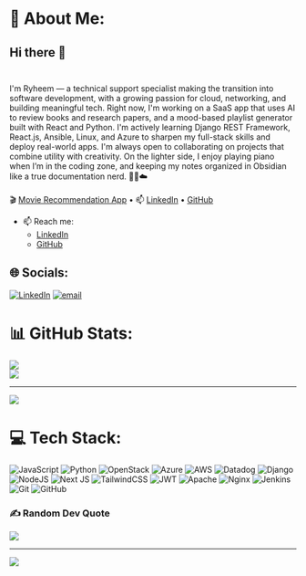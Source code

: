 # 💫 About Me:
## Hi there 👋<br><br>
I'm Ryheem — a technical support specialist making the transition into software development, with a growing passion for cloud, networking, and building meaningful tech. Right now, I'm working on a SaaS app that uses AI to review books and research papers, and a mood-based playlist generator built with React and Python. I'm actively learning Django REST Framework, React.js, Ansible, Linux, and Azure to sharpen my full-stack skills and deploy real-world apps. I'm always open to collaborating on projects that combine utility with creativity. On the lighter side, I enjoy playing piano when I’m in the coding zone, and keeping my notes organized in Obsidian like a true documentation nerd. 🎹💘☁️<br><br>🎬 [Movie Recommendation App](https://ryheembon.github.io/Movie-Recommender-Application/) • 📫 [LinkedIn](https://www.linkedin.com/in/ryheem-bonaparte/) • [GitHub](https://github.com/Ryheembon)<br>

- 📫 Reach me:<br>
  - [LinkedIn](https://www.linkedin.com/in/ryheem-bonaparte/)<br>
  - [GitHub](https://github.com/Ryheembon)<br>


## 🌐 Socials:
[![LinkedIn](https://img.shields.io/badge/LinkedIn-%230077B5.svg?logo=linkedin&logoColor=white)](https://linkedin.com/in/www.linkedin.com/in/ryheem-bonaparte) [![email](https://img.shields.io/badge/Email-D14836?logo=gmail&logoColor=white)](mailto:ryheembon@gmail.com) 
# 📊 GitHub Stats:
![](https://github-readme-stats.vercel.app/api?username=ryheembon&theme=dark&hide_border=false&include_all_commits=false&count_private=false)<br>
![](https://github-readme-stats.vercel.app/api/top-langs/?username=ryheembon&theme=dark&hide_border=false&include_all_commits=false&count_private=false&layout=compact)

---
[![](https://visitcount.itsvg.in/api?id=ryheembon&icon=0&color=0)](https://visitcount.itsvg.in)

<!-- Proudly created with GPRM ( https://gprm.itsvg.in ) -->

# 💻 Tech Stack:
![JavaScript](https://img.shields.io/badge/javascript-%23323330.svg?style=for-the-badge&logo=javascript&logoColor=%23F7DF1E) ![Python](https://img.shields.io/badge/python-3670A0?style=for-the-badge&logo=python&logoColor=ffdd54) ![OpenStack](https://img.shields.io/badge/Openstack-%23f01742.svg?style=for-the-badge&logo=openstack&logoColor=white) ![Azure](https://img.shields.io/badge/azure-%230072C6.svg?style=for-the-badge&logo=microsoftazure&logoColor=white) ![AWS](https://img.shields.io/badge/AWS-%23FF9900.svg?style=for-the-badge&logo=amazon-aws&logoColor=white) ![Datadog](https://img.shields.io/badge/datadog-%23632CA6.svg?style=for-the-badge&logo=datadog&logoColor=white) ![Django](https://img.shields.io/badge/django-%23092E20.svg?style=for-the-badge&logo=django&logoColor=white) ![NodeJS](https://img.shields.io/badge/node.js-6DA55F?style=for-the-badge&logo=node.js&logoColor=white) ![Next JS](https://img.shields.io/badge/Next-black?style=for-the-badge&logo=next.js&logoColor=white) ![TailwindCSS](https://img.shields.io/badge/tailwindcss-%2338B2AC.svg?style=for-the-badge&logo=tailwind-css&logoColor=white) ![JWT](https://img.shields.io/badge/JWT-black?style=for-the-badge&logo=JSON%20web%20tokens) ![Apache](https://img.shields.io/badge/apache-%23D42029.svg?style=for-the-badge&logo=apache&logoColor=white) ![Nginx](https://img.shields.io/badge/nginx-%23009639.svg?style=for-the-badge&logo=nginx&logoColor=white) ![Jenkins](https://img.shields.io/badge/jenkins-%232C5263.svg?style=for-the-badge&logo=jenkins&logoColor=white) ![Git](https://img.shields.io/badge/git-%23F05033.svg?style=for-the-badge&logo=git&logoColor=white) ![GitHub](https://img.shields.io/badge/github-%23121011.svg?style=for-the-badge&logo=github&logoColor=white)
### ✍️ Random Dev Quote
![](https://quotes-github-readme.vercel.app/api?type=horizontal&theme=radical)

---
[![](https://visitcount.itsvg.in/api?id=ryheembon&icon=0&color=0)](https://visitcount.itsvg.in)

<!-- Proudly created with GPRM ( https://gprm.itsvg.in ) -->
